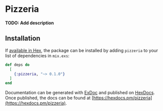 # Pizzeria

**TODO: Add description**

## Installation

If [available in Hex](https://hex.pm/docs/publish), the package can be installed
by adding `pizzeria` to your list of dependencies in `mix.exs`:

```elixir
def deps do
  [
    {:pizzeria, "~> 0.1.0"}
  ]
end
```

Documentation can be generated with [ExDoc](https://github.com/elixir-lang/ex_doc)
and published on [HexDocs](https://hexdocs.pm). Once published, the docs can
be found at [https://hexdocs.pm/pizzeria](https://hexdocs.pm/pizzeria).

